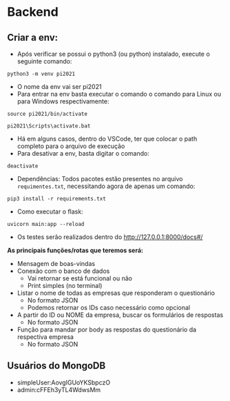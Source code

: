 # Backend

## Criar a env:
* Após verificar se possui o python3 (ou python) instalado, execute o seguinte comando:
```
python3 -m venv pi2021
```

* O nome da env vai ser pi2021
* Para entrar na env basta executar o comando o comando para Linux ou para Windows respectivamente:
```
source pi2021/bin/activate
```
```
pi2021\Scripts\activate.bat
```
  * Há em alguns casos, dentro do VSCode, ter que colocar o path completo para o arquivo de execução
* Para desativar a env, basta digitar o comando:
```
deactivate
```
* Dependências:
Todos pacotes estão presentes no arquivo `requimentes.txt`, necessitando agora de apenas um comando:
```
pip3 install -r requirements.txt
```

* Como executar o flask:
```
uvicorn main:app --reload
```
* Os testes serão realizados dentro do http://127.0.0.1:8000/docs#/

**As principais funções/rotas que teremos será:**
* Mensagem de boas-vindas
* Conexão com o banco de dados
  * Vai retornar se está funcional ou não
  * Print simples (no terminal)
* Listar o nome de todas as empresas que responderam o questionário
  * No formato JSON
  * Podemos retornar os IDs caso necessário como opcional
* A partir do ID ou NOME da empresa, buscar os formulários de respostas
  * No formato JSON
* Função para mandar por body as respostas do questionário da respectiva empresa
  * No formato JSON

## Usuários do MongoDB
* simpleUser:AovgIGUoYKSbpczO
* admin:cFFEh3yTL4WdwsMm
